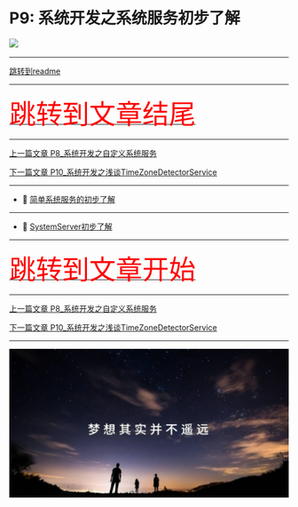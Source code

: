 # P9: 系统开发之系统服务初步了解

<img src="../flower/flower_one.png">

---

[跳转到readme](https://github.com/hfreeman2008/android_core_framework/blob/main/README-CN.md)

---

[<font face='黑体' color=#ff0000 size=40 >跳转到文章结尾</font>](#结束语)

---

[上一篇文章 P8_系统开发之自定义系统服务](https://github.com/hfreeman2008/android_core_framework/blob/main/P8_%E7%B3%BB%E7%BB%9F%E5%BC%80%E5%8F%91%E4%B9%8B%E8%87%AA%E5%AE%9A%E4%B9%89%E7%B3%BB%E7%BB%9F%E6%9C%8D%E5%8A%A1/%E7%B3%BB%E7%BB%9F%E5%BC%80%E5%8F%91%E4%B9%8B%E8%87%AA%E5%AE%9A%E4%B9%89%E7%B3%BB%E7%BB%9F%E6%9C%8D%E5%8A%A1.md)




[下一篇文章 P10_系统开发之浅谈TimeZoneDetectorService](https://github.com/hfreeman2008/android_core_framework/blob/main/P10_%E7%B3%BB%E7%BB%9F%E5%BC%80%E5%8F%91%E4%B9%8B%E6%B5%85%E8%B0%88TimeZoneDetectorService/%E7%B3%BB%E7%BB%9F%E5%BC%80%E5%8F%91%E4%B9%8B%E6%B5%85%E8%B0%88TimeZoneDetectorService.md)


---

- 🙏 [简单系统服务的初步了解](https://github.com/hfreeman2008/android_core_framework/blob/main/P9_%E7%B3%BB%E7%BB%9F%E5%BC%80%E5%8F%91%E4%B9%8B%E7%B3%BB%E7%BB%9F%E6%9C%8D%E5%8A%A1%E5%88%9D%E6%AD%A5%E4%BA%86%E8%A7%A3/%E7%AE%80%E5%8D%95%E7%B3%BB%E7%BB%9F%E6%9C%8D%E5%8A%A1%E7%9A%84%E5%88%9D%E6%AD%A5%E4%BA%86%E8%A7%A3.md)


---


- 🙏 [SystemServer初步了解](https://github.com/hfreeman2008/android_core_framework/blob/main/P9_%E7%B3%BB%E7%BB%9F%E5%BC%80%E5%8F%91%E4%B9%8B%E7%B3%BB%E7%BB%9F%E6%9C%8D%E5%8A%A1%E5%88%9D%E6%AD%A5%E4%BA%86%E8%A7%A3/SystemServer%E5%88%9D%E6%AD%A5%E4%BA%86%E8%A7%A3.md)


---


[<font face='黑体' color=#ff0000 size=40 >跳转到文章开始</font>](#p9-系统开发之系统服务初步了解)

---

[上一篇文章 P8_系统开发之自定义系统服务](https://github.com/hfreeman2008/android_core_framework/blob/main/P8_%E7%B3%BB%E7%BB%9F%E5%BC%80%E5%8F%91%E4%B9%8B%E8%87%AA%E5%AE%9A%E4%B9%89%E7%B3%BB%E7%BB%9F%E6%9C%8D%E5%8A%A1/%E7%B3%BB%E7%BB%9F%E5%BC%80%E5%8F%91%E4%B9%8B%E8%87%AA%E5%AE%9A%E4%B9%89%E7%B3%BB%E7%BB%9F%E6%9C%8D%E5%8A%A1.md)




[下一篇文章 P10_系统开发之浅谈TimeZoneDetectorService](https://github.com/hfreeman2008/android_core_framework/blob/main/P10_%E7%B3%BB%E7%BB%9F%E5%BC%80%E5%8F%91%E4%B9%8B%E6%B5%85%E8%B0%88TimeZoneDetectorService/%E7%B3%BB%E7%BB%9F%E5%BC%80%E5%8F%91%E4%B9%8B%E6%B5%85%E8%B0%88TimeZoneDetectorService.md)

---


<img src="../Images/end_001.png">